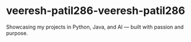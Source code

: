 # veeresh-patil286-veeresh-patil286
Showcasing my projects in Python, Java, and AI — built with passion and purpose.
